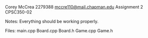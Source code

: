 Corey McCrea
2279388
mccre110@mail.chapman.edu
Assignment 2
CPSC350-02

Notes:
Everything should be working properly.

Files:
main.cpp
Board.cpp
Board.h
Game.cpp
Game.h